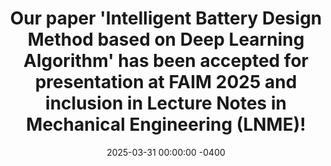 ---
title: Our paper '<b>Intelligent Battery Design Method based on Deep Learning Algorithm</b>' has been accepted for presentation at FAIM 2025 and inclusion in Lecture Notes in Mechanical Engineering (LNME)!
date: 2025-03-31 00:00:00 -0400
---